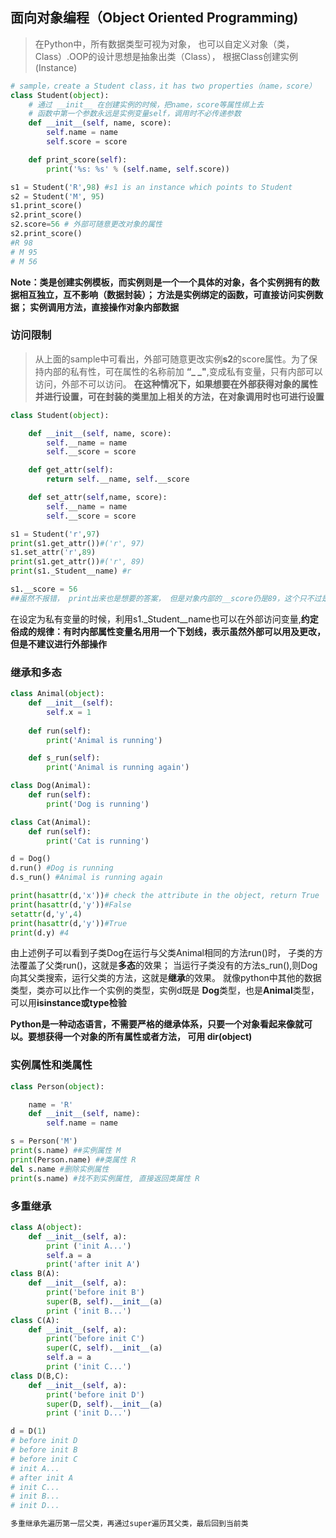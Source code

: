 ## 面向对象编程（Object Oriented Programming)

> 在Python中，所有数据类型可视为对象， 也可以自定义对象（类，Class）.OOP的设计思想是抽象出类（Class）， 根据Class创建实例(Instance)

```python
# sample，create a Student class，it has two properties（name，score）
class Student(object):
    # 通过 __init__ 在创建实例的时候，把name，score等属性绑上去
    # 函数中第一个参数永远是实例变量self，调用时不必传递参数
    def __init__(self, name, score):
        self.name = name
        self.score = score

    def print_score(self):
        print('%s: %s' % (self.name, self.score))

s1 = Student('R',98) #s1 is an instance which points to Student
s2 = Student('M', 95)
s1.print_score()
s2.print_score() 
s2.score=56 # 外部可随意更改对象的属性
s2.print_score()
#R 98
# M 95
# M 56

```

**Note：类是创建实例模板，而实例则是一个一个具体的对象，各个实例拥有的数据相互独立，互不影响（数据封装）； 方法是实例绑定的函数，可直接访问实例数据； 实例调用方法，直接操作对象内部数据**

### 访问限制

> 从上面的sample中可看出，外部可随意更改实例**s2**的score属性。为了保持内部的私有性，可在属性的名称前加 **“_ _"**,变成私有变量，只有内部可以访问，外部不可以访问。  **在这种情况下，如果想要在外部获得对象的属性并进行设置，可在封装的类里加上相关的方法，在对象调用时也可进行设置**

```python
class Student(object):

    def __init__(self, name, score):
        self.__name = name
        self.__score = score

    def get_attr(self):
        return self.__name, self.__score

    def set_attr(self,name, score):
        self.__name = name
        self.__score = score

s1 = Student('r',97)
print(s1.get_attr())#('r', 97)
s1.set_attr('r',89)
print(s1.get_attr())#('r', 89)
print(s1._Student__name) #r

s1.__score = 56
##虽然不报错， print出来也是想要的答案， 但是对象内部的__score仍是89，这个只不过是外部代码新增的一个__score变量
```

在设定为私有变量的时候，利用s1._Student__name也可以在外部访问变量,**约定俗成的规律：有时内部属性变量名用用一个下划线，表示虽然外部可以用及更改，但是不建议进行外部操作**

### 继承和多态

```python
class Animal(object):
    def __init__(self):
        self.x = 1
        
    def run(self):
        print('Animal is running')

    def s_run(self):
        print('Animal is running again')

class Dog(Animal):
    def run(self):
        print('Dog is running')

class Cat(Animal):
    def run(self):
        print('Cat is running')

d = Dog()
d.run() #Dog is running
d.s_run() #Animal is running again

print(hasattr(d,'x'))# check the attribute in the object, return True
print(hasattr(d,'y'))#False
setattr(d,'y',4)
print(hasattr(d,'y'))#True
print(d.y) #4
```
由上述例子可以看到子类Dog在运行与父类Animal相同的方法run()时， 子类的方法覆盖了父类run()，这就是**多态**的效果； 当运行子类没有的方法s_run(),则Dog向其父类搜索，运行父类的方法，这就是**继承**的效果。 就像python中其他的数据类型，类亦可以比作一个实例的类型，实例d既是 **Dog**类型，也是**Animal**类型，可以用**isinstance或type检验**

**Python是一种动态语言，不需要严格的继承体系，只要一个对象看起来像就可以。要想获得一个对象的所有属性或者方法， 可用 dir(object)**

### 实例属性和类属性

```python
class Person(object):

    name = 'R'
    def __init__(self, name):
        self.name = name

s = Person('M')
print(s.name) ##实例属性 M
print(Person.name) ##类属性 R
del s.name #删除实例属性
print(s.name) #找不到实例属性, 直接返回类属性 R
```

### 多重继承

```python
class A(object):
    def __init__(self, a):
        print ('init A...')
        self.a = a
        print('after init A')
class B(A):
    def __init__(self, a):
        print('before init B')
        super(B, self).__init__(a)
        print ('init B...')
class C(A):
    def __init__(self, a):
        print('before init C')
        super(C, self).__init__(a)
        self.a = a
        print ('init C...')
class D(B,C):
    def __init__(self, a):
        print('before init D')
        super(D, self).__init__(a)
        print ('init D...')

d = D(1)
# before init D
# before init B
# before init C
# init A...
# after init A
# init C...
# init B...
# init D...

多重继承先遍历第一层父类，再通过super遍历其父类，最后回到当前类
```

